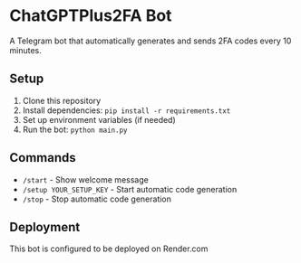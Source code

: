 # ChatGPTPlus2FA Bot

A Telegram bot that automatically generates and sends 2FA codes every 10 minutes.

## Setup

1. Clone this repository
2. Install dependencies: `pip install -r requirements.txt`
3. Set up environment variables (if needed)
4. Run the bot: `python main.py`

## Commands

- `/start` - Show welcome message
- `/setup YOUR_SETUP_KEY` - Start automatic code generation
- `/stop` - Stop automatic code generation

## Deployment

This bot is configured to be deployed on Render.com
